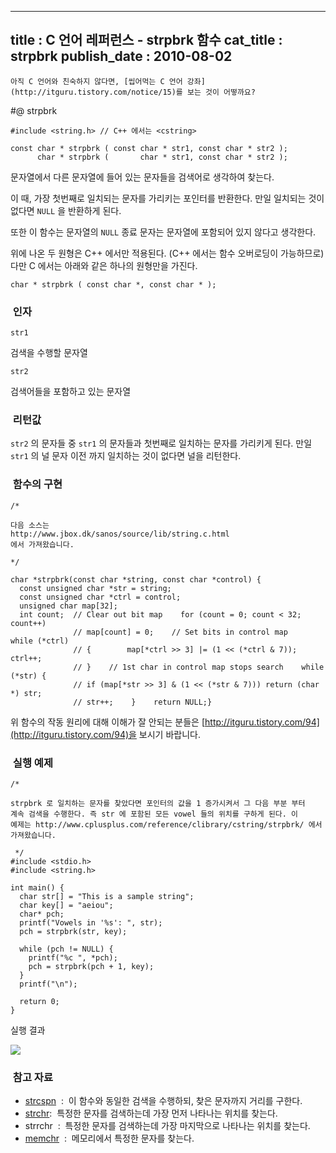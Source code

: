 ----------------
title : C 언어 레퍼런스 - strpbrk 함수
cat_title :  strpbrk
publish_date : 2010-08-02
--------------



```warning
아직 C 언어와 친숙하지 않다면, [씹어먹는 C 언어 강좌](http://itguru.tistory.com/notice/15)를 보는 것이 어떻까요?

```

#@ strpbrk

```info-format
#include <string.h> // C++ 에서는 <cstring>

const char * strpbrk ( const char * str1, const char * str2 );
      char * strpbrk (       char * str1, const char * str2 );
```


문자열에서 다른 문자열에 들어 있는 문자들을 검색어로 생각하여 찾는다.

이 때, 가장 첫번째로 일치되는 문자를 가리키는 포인터를 반환한다. 만일 일치되는 것이 없다면 `NULL` 을 반환하게 된다.

또한 이 함수는 문자열의 `NULL` 종료 문자는 문자열에 포함되어 있지 않다고 생각한다.

위에 나온 두 원형은 C++ 에서만 적용된다. (C++ 에서는 함수 오버로딩이 가능하므로) 다만 C 에서는 아래와 같은 하나의 원형만을 가진다.

```info-format
char * strpbrk ( const char *, const char * );
```





###  인자


`str1`

검색을 수행할 문자열

`str2`

검색어들을 포함하고 있는 문자열



###  리턴값


`str2` 의 문자들 중 `str1` 의 문자들과 첫번째로 일치하는 문자를 가리키게 된다. 만일 `str1` 의 널 문자 이전 까지 일치하는 것이 없다면 널을 리턴한다.



###  함수의 구현


```cpp-formatted
/*

다음 소스는
http://www.jbox.dk/sanos/source/lib/string.c.html
에서 가져왔습니다.

*/

char *strpbrk(const char *string, const char *control) {
  const unsigned char *str = string;
  const unsigned char *ctrl = control;
  unsigned char map[32];
  int count;  // Clear out bit map    for (count = 0; count < 32; count++)
              // map[count] = 0;    // Set bits in control map    while (*ctrl)
              // {        map[*ctrl >> 3] |= (1 << (*ctrl & 7));        ctrl++;
              // }    // 1st char in control map stops search    while (*str) {
              // if (map[*str >> 3] & (1 << (*str & 7))) return (char *) str;
              // str++;    }    return NULL;}
```


위 함수의 작동 원리에 대해 이해가 잘 안되는 분들은 [http://itguru.tistory.com/94](http://itguru.tistory.com/94)을 보시기 바랍니다.



###  실행 예제




```cpp-formatted
/*

strpbrk 로 일치하는 문자를 찾았다면 포인터의 값을 1 증가시켜서 그 다음 부분 부터
계속 검색을 수행한다. 즉 str 에 포함된 모든 vowel 들의 위치를 구하게 된다. 이
예제는 http://www.cplusplus.com/reference/clibrary/cstring/strpbrk/ 에서
가져왔습니다.

 */
#include <stdio.h>
#include <string.h>

int main() {
  char str[] = "This is a sample string";
  char key[] = "aeiou";
  char* pch;
  printf("Vowels in '%s': ", str);
  pch = strpbrk(str, key);

  while (pch != NULL) {
    printf("%c ", *pch);
    pch = strpbrk(pch + 1, key);
  }
  printf("\n");

  return 0;
}
```


실행 결과


![](http://img1.daumcdn.net/thumb/R1920x0/?fname=http%3A%2F%2Fcfile25.uf.tistory.com%2Fimage%2F194FCA104C562317E980E9)



###  참고 자료


* [strcspn](http://itguru.tistory.com/94)  :  이 함수와 동일한 검색을 수행하되, 찾은 문자까지 거리를 구한다.
*  [strchr](http://itguru.tistory.com/93):  특정한 문자를 검색하는데 가장 먼저 나타나는 위치를 찾는다.
* strrchr  :  특정한 문자를 검색하는데 가장 마지막으로 나타나는 위치를 찾는다.
*  [memchr](http://itguru.tistory.com/92)  :  메모리에서 특정한 문자를 찾는다.